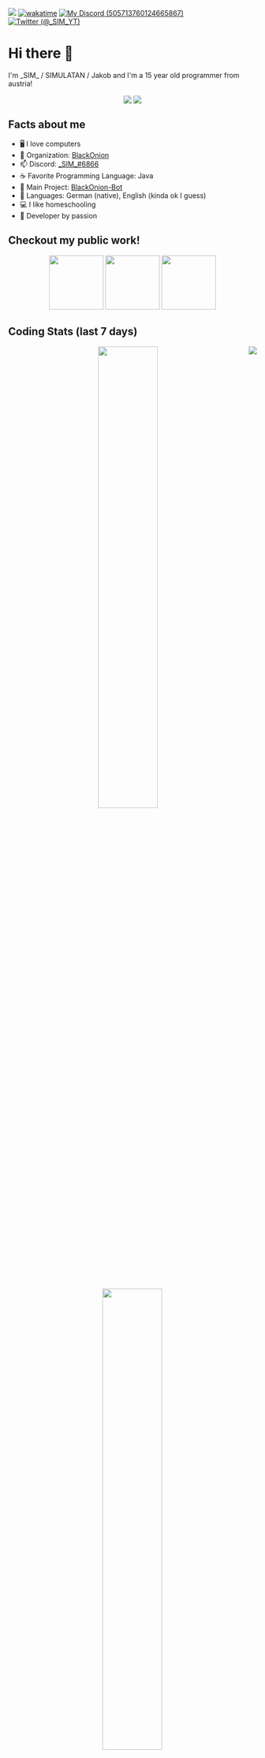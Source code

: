 ![ ](https://komarev.com/ghpvc/?username=SIMULATAN&color=blueviolet)
[![wakatime](https://wakatime.com/badge/user/b632327b-9fb6-469b-8356-bd7b7671e887.svg)](https://wakatime.com/@b632327b-9fb6-469b-8356-bd7b7671e887)
[![My Discord (505713760124665867)](https://img.shields.io/badge/My-Discord-%235865F2.svg)](https://discord.com/users/505713760124665867)
[![Twitter (@\_SIM_YT)](https://img.shields.io/twitter/follow/_sim_yt?logo=twitter&style=flat&color=%231DA1F2)](https://twitter.com/_sim_yt)

# Hi there 👋
I'm \_SIM\_ / SIMULATAN / Jakob and I'm a 15 year old programmer from austria!

<p align="center">
  <img align="center" src="https://github-readme-stats.vercel.app/api/top-langs?username=SIMULATAN&show_icons=true&theme=dracula&locale=en&layout=compact"/>
  <img align="center" src="https://github-readme-stats.vercel.app/api?username=SIMULATAN&show_icons=true&theme=dracula&count_private=true"/>
</p>

## Facts about me
- 🖥️ I love computers
- 👯 Organization: [BlackOnion](https://www.black-onion.com)
- 📫 Discord: [\_SIM\_#6866](https://discord.com/users/505713760124665867)
- ☕ Favorite Programming Language: Java
- 🔭 Main Project: [BlackOnion-Bot](https://github.com/black0nion/BlackOnion-Bot)
- 📙 Languages: German (native), English (kinda ok I guess)
- 💻 I like homeschooling
- 🚀 Developer by passion

## Checkout my public work!
<p align="center">
  <a href="https://github.com/Black0nion/BlackOnion-Bot"><img height="110vh" src="https://github-readme-stats.vercel.app/api/pin/?username=black0nion&repo=blackonion-bot&theme=dracula"/></a>
  <a href="https://github.com/SIMULATAN/meteor-notifications-addon"><img height="110vh" src="https://github-readme-stats.vercel.app/api/pin/?username=simulatan&repo=meteor-notifications-addon&theme=dracula"/></a>
  <a href="https://github.com/SIMULATAN/mcpsnippets"><img height="110vh" src="https://github-readme-stats.vercel.app/api/pin/?username=simulatan&repo=mcpsnippets&theme=dracula"/></a>
</p>

## Coding Stats (last 7 days)
<img align="right" src="https://github-readme-stats.vercel.app/api/wakatime?username=simulatan&layout=compact&theme=dracula"/>
<p align="center">
  <a href="https://wakatime.com/share/@SIMULATAN/e7744563-cb78-4283-a8c3-ee35d680d8fb.svg" target="blank"><img src="https://wakatime.com/share/@SIMULATAN/973284ab-3803-46df-8022-1264b93097da.svg" width="49%"/></a>
  <a href="https://wakatime.com/share/@SIMULATAN/2665b728-3965-4d16-8126-32de9eb86411.svg" target="blank"><img src="https://wakatime.com/share/@SIMULATAN/2665b728-3965-4d16-8126-32de9eb86411.svg" width="49%"/></a>
</p>

<details>
  <summary>Program & Operating System stats</summary>
  <p>
    <img src="https://wakatime.com/share/@SIMULATAN/aa1a9bcb-6b9b-402f-8cd6-db8928273710.svg" width="49%"/>
    <img src="https://wakatime.com/share/@SIMULATAN/e5b3f07c-dda0-4b44-a2c4-a6d7f751942d.svg" width="49%"/>
  </p>
</details>
